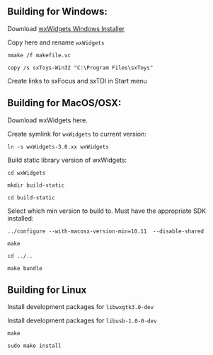 ## Building for Windows:

Download [wxWidgets Windows Installer](https://www.wxwidgets.org/downloads/)

Copy here and rename `wxWidgets`

    nmake /f makefile.vc

    copy /s sxToys-Win32 "C:\Program Files\sxToys"

Create links to sxFocus and sxTDI in Start menu

## Building for MacOS/OSX:

Download wxWidgets here.

Create symlink for `wxWidgets` to current version:

    ln -s wxWidgets-3.0.xx wxWidgets

Build static library version of wxWidgets:

    cd wxWidgets

    mkdir build-static

    cd build-static

Select which min version to build to. Must have the appropriate SDK installed:

    ../configure --with-macosx-version-min=10.11  --disable-shared

    make

    cd ../..

    make bundle

## Building for Linux

Install development packages for `libwxgtk3.0-dev`

Install development packages for `libusb-1.0-0-dev`

    make

    sudo make install
